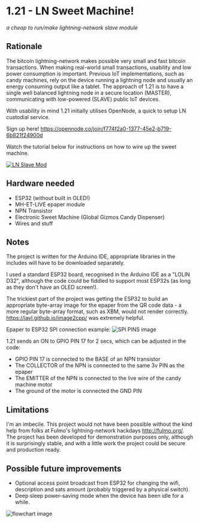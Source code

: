 # 1.21 - LN Sweet Machine!
*a cheap to run/make lightning-network slave module*

## Rationale
The bitcoin lightning-network makes possible very small and fast bitcoin transactions. When making real-world small transactions, usability and low power consumption is important. Previous IoT implementations, such as candy machines, rely on the device running a lightning node and usually an energy consuming output like a tablet. The approach of 1.21 is to have a single well balanced lightning node in a secure location (MASTER), communicating with low-powered (SLAVE) public IoT devices. 

With usability in mind 1.21 initially utilises OpenNode, a quick to setup LN custodial service. 

Sign up here!
https://opennode.co/join/f774f2a0-1377-45e2-b719-6b821f24900d

Watch the tutorial below for instructions on how to wire up the sweet machine.

[![LN Slave Mod](https://i.imgur.com/JYw6HYc.jpg)](https://www.youtube.com/watch?v=uMO651YS0y4)

## Hardware needed

* ESP32 (without built in OLED!)
* MH-ET-LIVE epaper module 
* NPN Transistor
* Electronic Sweet Machine (Global Gizmos Candy Dispenser)
* Wires and stuff

## Notes

The project is written for the Arduino IDE, appropriate libraries in the includes will have to be downloaded separately.

I used a standard ESP32 board, recognised in the Arduino IDE as a "LOLIN D32", although the code could be fiddled to support most ESP32s (as long as they don't have an OLED screen!).

The trickiest part of the project was getting the ESP32 to build an appropriate byte-array image for the epaper from the QR code data - a more regular byte-array format, such as XBM, would not render correctly. https://javl.github.io/image2cpp/ was extremely helpful.

Epaper to ESP32 SPI connection example:
![SPI PINS image](https://i.imgur.com/4rdB2OC.jpg)

1.21 sends an ON to GPIO PIN 17 for 2 secs, which can be adjusted in the code: 

* GPIO PIN 17 is connected to the BASE of an NPN transistor
* The COLLECTOR of the NPN is connected to the same 3v PIN as the epaper
* The EMITTER of the NPN is connected to the live wire of the candy machine motor
* The ground of the motor is connected the GND PIN

## Limitations 

I'm an imbecile. This project would not have been possible without the kind help from folks at Fulmo's lightning-network hackdays http://fulmo.org/. The project has been developed for demonstration purposes only, although it is surprisingly stable, and with a little work the project could be secure and production ready. 

## Possible future improvements 

* Optional access point broadcast from ESP32 for changing the wifi, description and sats amount (probably triggered by a physical switch).
* Deep sleep power-saving mode when the device has been idle for a while.


![flowchart image](https://i.imgur.com/dZMuadn.jpg)
